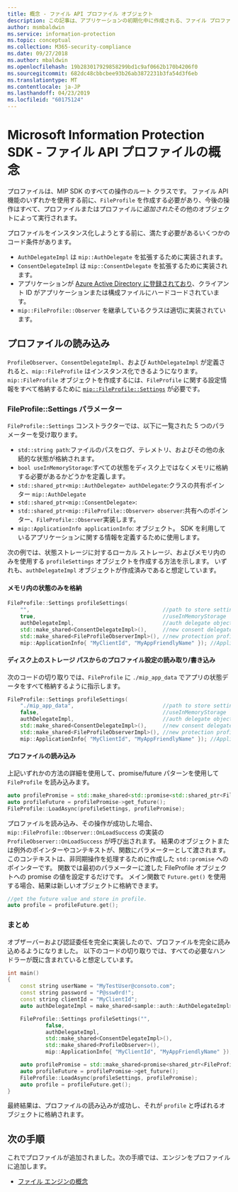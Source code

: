 ```yaml
---
title: 概念 - ファイル API プロファイル オブジェクト
description: この記事は、アプリケーションの初期化中に作成される、ファイル プロファイル オブジェクトに関する概念を理解するのに役立ちます。
author: msmbaldwin
ms.service: information-protection
ms.topic: conceptual
ms.collection: M365-security-compliance
ms.date: 09/27/2018
ms.author: mbaldwin
ms.openlocfilehash: 19b283017929858299bd1c9af0662b170b4206f0
ms.sourcegitcommit: 682dc48cbbcbee93b26ab3872231b3fa54d3f6eb
ms.translationtype: MT
ms.contentlocale: ja-JP
ms.lasthandoff: 04/23/2019
ms.locfileid: "60175124"
---
```

# <a name="microsoft-information-protection-sdk---file-api-profile-concepts"></a>Microsoft Information Protection SDK - ファイル API プロファイルの概念

プロファイルは、MIP SDK のすべての操作のルート クラスです。 ファイル API 機能のいずれかを使用する前に、`FileProfile` を作成する必要があり、今後の操作はすべて、プロファイルまたはプロファイルに*追加された*その他のオブジェクトによって実行されます。

プロファイルをインスタンス化しようとする前に、満たす必要があるいくつかのコード条件があります。

- `AuthDelegateImpl` は `mip::AuthDelegate` を拡張するために実装されます。
- `ConsentDelegateImpl` は `mip::ConsentDelegate` を拡張するために実装されます。
- アプリケーションが [Azure Active Directory に登録されており](/azure/active-directory/develop/quickstart-v1-integrate-apps-with-azure-ad.md)、クライアント ID がアプリケーションまたは構成ファイルにハードコードされています。 
- `mip::FileProfile::Observer` を継承しているクラスは適切に実装されています。

## <a name="load-a-profile"></a>プロファイルの読み込み

`ProfileObserver`、`ConsentDelegateImpl`、および `AuthDelegateImpl` が定義されると、`mip::FileProfile` はインスタンス化できるようになります。 `mip::FileProfile` オブジェクトを作成するには、`FileProfile` に関する設定情報をすべて格納するために [`mip::FileProfile::Settings`](reference/class_mip_fileprofile_settings.md) が必要です。

### <a name="fileprofilesettings-parameters"></a>FileProfile::Settings パラメーター

`FileProfile::Settings` コンストラクターでは、以下に一覧された 5 つのパラメーターを受け取ります。

- `std::string path`:ファイルのパスをログ、テレメトリ、およびその他の永続的な状態が格納されます。
- `bool useInMemoryStorage`:すべての状態をディスク上ではなくメモリに格納する必要があるかどうかを定義します。
- `std::shared_ptr<mip::AuthDelegate> authDelegate`:クラスの共有ポインター `mip::AuthDelegate` 
- `std::shared_ptr<mip::ConsentDelegate>`: 
- `std::shared_ptr<mip::FileProfile::Observer> observer`:共有へのポインター、`FileProfile::Observer`実装します。
- `mip::ApplicationInfo applicationInfo`: オブジェクト。 SDK を利用しているアプリケーションに関する情報を定義するために使用します。

次の例では、状態ストレージに対するローカル ストレージ、およびメモリ内のみを使用する `profileSettings` オブジェクトを作成する方法を示します。 いずれも、`authDelegateImpl` オブジェクトが作成済みであると想定しています。

#### <a name="store-state-in-memory-only"></a>メモリ内の状態のみを格納

```cpp
FileProfile::Settings profileSettings(
    "",                                          //path to store settings
    true,                                        //useInMemoryStorage
    authDelegateImpl,                            //auth delegate object
    std::make_shared<ConsentDelegateImpl>(),     //new consent delegate
    std::make_shared<FileProfileObserverImpl>(), //new protection profile observer
    mip::ApplicationInfo{ "MyClientId", "MyAppFriendlyName" }); //ApplicationInfo object
```

#### <a name="readwrite-profile-settings-from-storage-path-on-disk"></a>ディスク上のストレージ パスからのプロファイル設定の読み取り/書き込み

次のコードの切り取りでは、`FileProfile` に `./mip_app_data` でアプリの状態データをすべて格納するように指示します。

```cpp
FileProfile::Settings profileSettings(
    "./mip_app_data",                            //path to store settings
    false,                                       //useInMemoryStorage
    authDelegateImpl,                            //auth delegate object
    std::make_shared<ConsentDelegateImpl>(),     //new consent delegate
    std::make_shared<FileProfileObserverImpl>(), //new protection profile observer
    mip::ApplicationInfo{ "MyClientId", "MyAppFriendlyName" }); //ApplicationInfo object
```

#### <a name="load-the-profile"></a>プロファイルの読み込み

上記いずれかの方法の詳細を使用して、promise/future パターンを使用して `FileProfile` を読み込みます。

```cpp
auto profilePromise = std::make_shared<std::promise<std::shared_ptr<FileProfile>>>();
auto profileFuture = profilePromise->get_future();
FileProfile::LoadAsync(profileSettings, profilePromise);
```

プロファイルを読み込み、その操作が成功した場合、`mip::FileProfile::Observer::OnLoadSuccess` の実装の `ProfileObserver::OnLoadSuccess` が呼び出されます。 結果のオブジェクトまたは例外のポインターやコンテキストが、関数にパラメーターとして渡されます。 このコンテキストは、非同期操作を処理するために作成した `std::promise` へのポインターです。 関数では最初のパラメーターに渡した FileProfile オブジェクトへの promise の値を設定するだけです。 メイン関数で `Future.get()` を使用する場合、結果は新しいオブジェクトに格納できます。

```cpp
//get the future value and store in profile. 
auto profile = profileFuture.get();
```

### <a name="putting-it-together"></a>まとめ

オブザーバーおよび認証委任を完全に実装したので、プロファイルを完全に読み込めるようになりました。 以下のコードの切り取りでは、すべての必要なハンドラーが既に含まれていると想定しています。

```cpp
int main()
{
    const string userName = "MyTestUser@consoto.com";
    const string password = "P@ssw0rd!";
    const string clientId = "MyClientId";
    auto authDelegateImpl = make_shared<sample::auth::AuthDelegateImpl>(userName, password, clientId);

    FileProfile::Settings profileSettings("",
            false,
            authDelegateImpl,
            std::make_shared<ConsentDelegateImpl>(),
            std::make_shared<ProfileObserver>(),
            mip::ApplicationInfo{ "MyClientId", "MyAppFriendlyName" });

    auto profilePromise = std::make_shared<promise<shared_ptr<FileProfile>>>();
    auto profileFuture = profilePromise->get_future();
    FileProfile::LoadAsync(profileSettings, profilePromise);
    auto profile = profileFuture.get();
}
```

最終結果は、プロファイルの読み込みが成功し、それが `profile` と呼ばれるオブジェクトに格納されます。

## <a name="next-steps"></a>次の手順

これでプロファイルが追加されました。次の手順では、エンジンをプロファイルに追加します。 

- [ファイル エンジンの概念](concept-profile-engine-file-engine-cpp.md)
